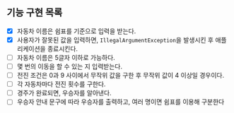 ## 기능 구현 목록
 - [x] 자동차 이름은 쉼표를 기준으로 입력을 받는다.
 - [x] 사용자가 잘못된 값을 입력하면, `IllegalArgumentException`을 발생시킨 후 애플리케이션을 종료시킨다.
 - [ ] 자동차 이름은 5글자 이하로 가능하다.
 - [ ] 몇 번의 이동을 할 수 있는 지 입력받는다.
 - [ ] 전진 조건은 0과 9 사이에서 무작위 값을 구한 후 무작위 값이 4 이상일 경우이다.
 - [ ] 각 자동차마다 전진 횟수를 구한다.
 - [ ] 경주가 완료되면, 우승자를 알아낸다.
 - [ ] 우승자 안내 문구에 따라 우승자를 출력하고, 여러 명이면 쉼표를 이용해 구분한다
